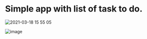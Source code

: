# Simple app with list of task to do. 

![2021-03-18 15 55 05](https://user-images.githubusercontent.com/55100957/111655517-02071080-880a-11eb-9a4f-ff2a96f63493.gif)

![image](https://user-images.githubusercontent.com/55100957/109973569-d9a2f080-7cf8-11eb-9e89-00ef44326241.png)

